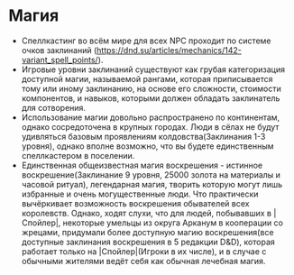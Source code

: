 
# Магия
- Спеллкастинг во всём мире для всех NPC проходит по системе очков заклинаний (https://dnd.su/articles/mechanics/142-variant_spell_points/).
- Игровые уровни заклинаний существуют как грубая категоризация доступной магии, называемой рангами, которая приписывается тому или иному заклинанию, на основе его сложности, стоимости компонентов, и навыков, которыми должен обладать заклинатель для сотворения.       
- Использование магии довольно распространено по континентам, однако сосредоточена в крупных городах. Люди в сёлах не будут удивляться базовым проявлениям колдовства(Заклинания 1-3 уровня), однако вполне возможно, что вы будете единственным спеллкастером в поселении. 
- Единственная общеизвестная магия воскрешения - истинное воскрешение(Заклинание 9 уровня, 25000 золота на материалы и часовой ритуал), легендарная магия, творить которую могут лишь избранные и очень могущественные люди. Что практически вычёркивает возможность воскрешения обывателей всех королевств. Однако, ходят слухи, что для людей, побывавших в |Спойлер|, некоторые умельцы из округа Арканум в кооперации со жрецами, придумали более доступную магию воскрешения(все доступные заклинания воскрешения в 5 редакции D&D), которая работает только на |Спойлер|(Игроки в их числе), и в случае с обычными жителями ведёт себя как обычная лечебная магия.

